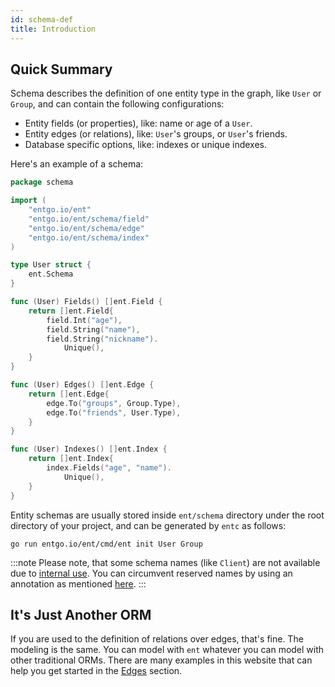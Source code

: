 ```yaml
---
id: schema-def
title: Introduction
---
```


## Quick Summary

Schema describes the definition of one entity type in the graph, like `User` or `Group`,
and can contain the following configurations:
- Entity fields (or properties), like: name or age of a `User`.
- Entity edges (or relations), like: `User`'s groups, or `User`'s friends.
- Database specific options, like: indexes or unique indexes.

Here's an example of a schema:

```go
package schema

import (
	"entgo.io/ent"
	"entgo.io/ent/schema/field"
	"entgo.io/ent/schema/edge"
	"entgo.io/ent/schema/index"
)

type User struct {
	ent.Schema
}

func (User) Fields() []ent.Field {
	return []ent.Field{
		field.Int("age"),
		field.String("name"),
		field.String("nickname").
			Unique(),
	}
}

func (User) Edges() []ent.Edge {
	return []ent.Edge{
		edge.To("groups", Group.Type),
		edge.To("friends", User.Type),
	}
}

func (User) Indexes() []ent.Index {
	return []ent.Index{
		index.Fields("age", "name").
			Unique(),
	}
}
```

Entity schemas are usually stored inside `ent/schema` directory under
the root directory of your project, and can be generated by `entc` as follows:

```console
go run entgo.io/ent/cmd/ent init User Group
```

:::note 
Please note, that some schema names (like `Client`) are not available due to 
[internal use](https://pkg.go.dev/entgo.io/ent/entc/gen#ValidSchemaName). You can circumvent reserved names by using an 
annotation as mentioned [here](schema-annotations.md#custom-table-name).
:::

## It's Just Another ORM

If you are used to the definition of relations over edges, that's fine.
The modeling is the same. You can model with `ent` whatever you can model
with other traditional ORMs.
There are many examples in this website that can help you get started
in the [Edges](schema-edges) section.
